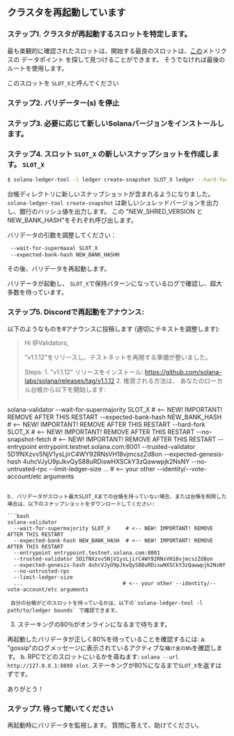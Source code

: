 ## クラスタを再起動しています

### ステップ1. クラスタが再起動するスロットを特定します。


最も楽観的に確認されたスロットは、開始する最良のスロットは、[この](https://github.com/solana-labs/solana/blob/0264147d42d506fb888f5c4c021a998e231a3e74/core/src/optimistic_confirmation_verifier.rs#L71)メトリクスの データポイント を探して見つけることができます。  そうでなければ最後のルートを使用します。

このスロットを `SLOT_X`と呼んでください

### ステップ2. バリデーター(s) を停止

### ステップ3. 必要に応じて新しいSolanaバージョンをインストールします。

### ステップ4. スロット `SLOT_X` の新しいスナップショットを作成します。 `SLOT_X`

```bash
$ solana-ledger-tool -l ledger create-snapshot SLOT_X ledger --hard-fork SLOT_X
```

台帳ディレクトリに新しいスナップショットが含まれるようになりました。 `solana-ledger-tool create-snapshot` は新しいシュレッドバージョンを出力し、銀行のハッシュ値を出力します。 この "NEW\_SHRED\_VERSION と NEW\_BANK\_HASH"をそれぞれ呼び出します。

バリデータの引数を調整してください：

```bash
 --wait-for-supermaxal SLOT_X
 --expected-bank-hash NEW_BANK_HASHH
```

その後、バリデータを再起動します。

バリデータが起動し、 `SLOT_X`で保持パターンになっているログで確認し、超大多数を待っています。

### ステップ5. Discordで再起動をアナウンス:

以下のようなものを#アナウンスに投稿します (適切にテキストを調整します):

> Hi @Validators,
> 
> "v1.1.12"をリリースし、テストネットを再開する準備が整いました。
> 
> Steps: 1. "v1.1.12" リリースをインストール: https://github.com/solana-labs/solana/releases/tag/v1.1.12 2. 推奨される方法は、 あなたのローカル台帳から以下を開始します:
> 
> ```bash
solana-validator
  --wait-for-supermajority SLOT_X     # <-- NEW! IMPORTANT! REMOVE AFTER THIS RESTART
  --expected-bank-hash NEW_BANK_HASH  # <-- NEW! IMPORTANT! REMOVE AFTER THIS RESTART
  --hard-fork SLOT_X                  # <-- NEW! IMPORTANT! REMOVE AFTER THIS RESTART
  --no-snapshot-fetch                 # <-- NEW! IMPORTANT! REMOVE AFTER THIS RESTART
  --entrypoint entrypoint.testnet.solana.com:8001
  --trusted-validator 5D1fNXzvv5NjV1ysLjirC4WY92RNsVH18vjmcszZd8on
  --expected-genesis-hash 4uhcVJyU9pJkvQyS88uRDiswHXSCkY3zQawwpjk2NsNY
  --no-untrusted-rpc
  --limit-ledger-size
  ...                                # <-- your other --identity/--vote-account/etc arguments
```

b. バリデータがスロット最大SLOT_Xまでの台帳を持っていない場合、または台帳を削除した場合は、以下のスナップショットをダウンロードしてください:

```bash
solana-validator
  --wait-for-supermajority SLOT_X     # <-- NEW! IMPORTANT! REMOVE AFTER THIS RESTART
  --expected-bank-hash NEW_BANK_HASH  # <-- NEW! IMPORTANT! REMOVE AFTER THIS RESTART
  --entrypoint entrypoint.testnet.solana.com:8001
  --trusted-validator 5D1fNXzvv5NjV1ysLjirC4WY92RNsVH18vjmcszZd8on
  --expected-genesis-hash 4uhcVJyU9pJkvQyS88uRDiswHXSCkY3zQawwpjk2NsNY
  --no-untrusted-rpc
  --limit-ledger-size
  ...                                # <-- your other --identity/--vote-account/etc arguments
```

     自分の台帳がどのスロットを持っているかは、以下の`solana-ledger-tool -l path/to/ledger bounds` で確認できます。
    

3. ステーキングの80％がオンラインになるまで待ちます。

再起動したバリデータが正しく80%を待っていることを確認するには: a. "gossip"のログメッセージに表示されているアクティブな`賭け金のN%`を確認します。 b. RPCでどのスロットにいるかを尋ねます: `solana --url http://127.0.0.1:8899 slot`.  ステーキングが80%になるまで`SLOT_X`を返すはずです。

ありがとう！

### ステップ7. 待って聞いてください

再起動時にバリデータを監視します。 質問に答えて、助けてください。
